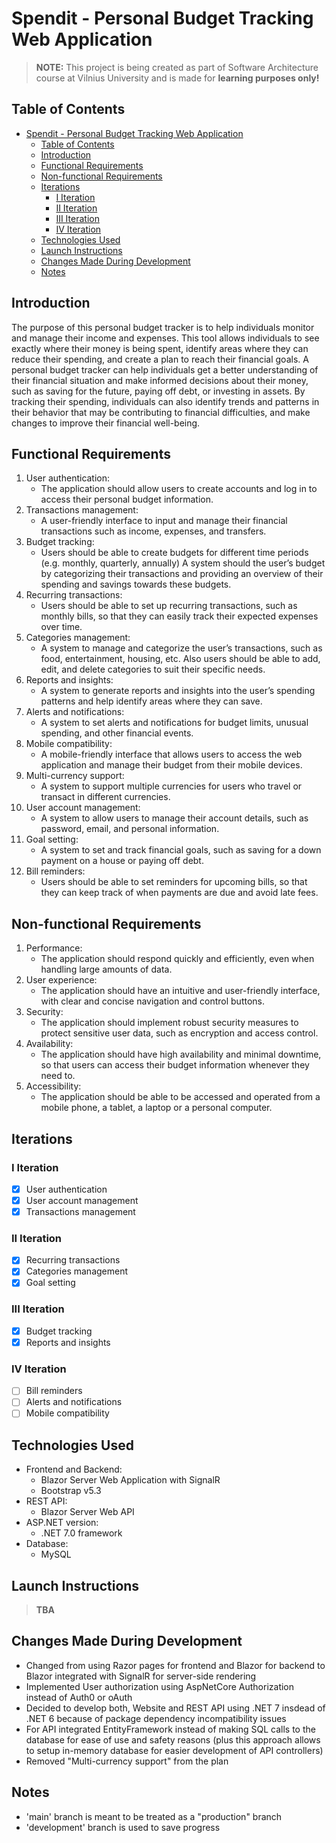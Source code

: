 # Spendit - Personal Budget Tracking Web Application
> **NOTE:** This project is being created as part of Software Architecture course at Vilnius University and is made for **learning purposes only!**

## Table of Contents
- [Spendit - Personal Budget Tracking Web Application](#spendit---personal-budget-tracking-web-application)
  - [Table of Contents](#table-of-contents)
  - [Introduction](#introduction)
  - [Functional Requirements](#functional-requirements)
  - [Non-functional Requirements](#non-functional-requirements)
  - [Iterations](#iterations)
    - [I Iteration](#i-iteration)
    - [II Iteration](#ii-iteration)
    - [III Iteration](#iii-iteration)
    - [IV Iteration](#iv-iteration)
  - [Technologies Used](#technologies-used)
  - [Launch Instructions](#launch-instructions)
  - [Changes Made During Development](#changes-made-during-development)
  - [Notes](#notes)
## Introduction
The purpose of this personal budget tracker is to help individuals monitor and manage their income
and expenses. This tool allows individuals to see exactly where their money is being spent, identify
areas where they can reduce their spending, and create a plan to reach their financial goals. A
personal budget tracker can help individuals get a better understanding of their financial situation
and make informed decisions about their money, such as saving for the future, paying off debt, or
investing in assets. By tracking their spending, individuals can also identify trends and patterns
in their behavior that may be contributing to financial difficulties, and make changes to improve
their financial well-being.
## Functional Requirements
1. User authentication:
   - The application should allow users to create accounts and log in to access their personal budget information.
2. Transactions management:
   - A user-friendly interface to input and manage their financial transactions such as income, expenses, and transfers.
3. Budget tracking:
   - Users should be able to create budgets for different time periods (e.g. monthly, quarterly, annually) A system should the user’s budget by categorizing their transactions and providing an overview of their spending and savings towards these budgets.
4. Recurring transactions:
   - Users should be able to set up recurring transactions, such as monthly bills, so that they can easily track their expected expenses over time.
5. Categories management:
   - A system to manage and categorize the user’s transactions, such as food, entertainment, housing, etc. Also users should be able to add, edit, and delete categories to suit their specific needs.
6. Reports and insights:
   -  A system to generate reports and insights into the user’s spending patterns and help identify areas where they can save.
7. Alerts and notifications:
   -  A system to set alerts and notifications for budget limits, unusual spending, and other financial events.
8. Mobile compatibility:
   -  A mobile-friendly interface that allows users to access the web application and manage their budget from their mobile devices.
9. Multi-currency support:
   -  A system to support multiple currencies for users who travel or transact in different currencies.
10. User account management:
    - A system to allow users to manage their account details, such as password, email, and personal information.
11. Goal setting:
    - A system to set and track financial goals, such as saving for a down payment on a house or paying off debt.
12. Bill reminders:
    - Users should be able to set reminders for upcoming bills, so that they can keep track of when payments are due and avoid late fees.

## Non-functional Requirements
1. Performance:
   - The application should respond quickly and efficiently, even when handling large amounts of data.
2. User experience:
   - The application should have an intuitive and user-friendly interface, with clear and concise navigation and control buttons.
3. Security:
   - The application should implement robust security measures to protect sensitive user data, such as encryption and access control.
4. Availability:
   - The application should have high availability and minimal downtime, so that users can access their budget information whenever they need to.
5. Accessibility:
   - The application should be able to be accessed and operated from a mobile phone, a tablet, a laptop or a personal computer.

## Iterations
### I Iteration
- [x] User authentication
- [x] User account management
- [x] Transactions management
### II Iteration
- [x] Recurring transactions
- [x] Categories management
- [x] Goal setting
### III Iteration
- [x] Budget tracking
- [x] Reports and insights
### IV Iteration
- [ ] Bill reminders
- [ ] Alerts and notifications
- [ ] Mobile compatibility
## Technologies Used
- Frontend and Backend:
  - Blazor Server Web Application with SignalR
  - Bootstrap v5.3
- REST API:
  - Blazor Server Web API
- ASP.NET version:
  - .NET 7.0 framework
- Database:
  - MySQL
## Launch Instructions
> **TBA**

## Changes Made During Development
- Changed from using Razor pages for frontend and Blazor for backend to Blazor integrated with SignalR for server-side rendering
- Implemented User authorization using AspNetCore Authorization instead of Auth0 or oAuth
- Decided to develop both, Website and REST API using .NET 7 insdead of .NET 6 because of package dependency incompatibility issues
- For API integrated EntityFramework instead of making SQL calls to the database for ease of use and safety reasons (plus this approach allows to setup in-memory database for easier development of API controllers)
- Removed "Multi-currency support" from the plan

## Notes
- 'main' branch is meant to be treated as a "production" branch
- 'development' branch is used to save progress
